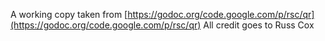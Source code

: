 A working copy taken from [https://godoc.org/code.google.com/p/rsc/qr](https://godoc.org/code.google.com/p/rsc/qr)
All credit goes to Russ Cox
